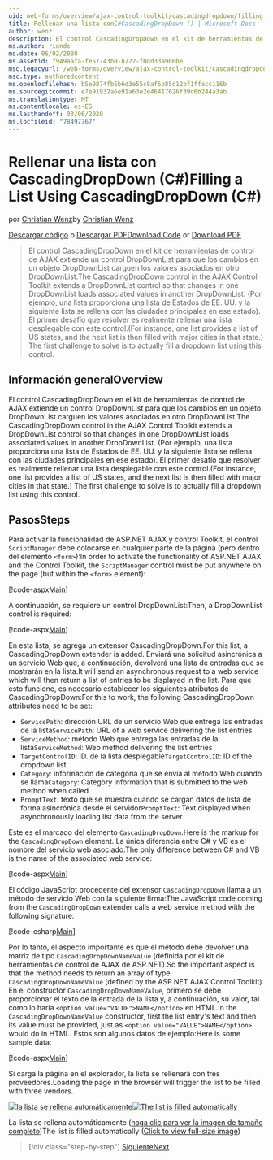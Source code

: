 ```yaml
---
uid: web-forms/overview/ajax-control-toolkit/cascadingdropdown/filling-a-list-using-cascadingdropdown-cs
title: Rellenar una lista conC#CascadingDropDown () | Microsoft Docs
author: wenz
description: El control CascadingDropDown en el kit de herramientas de control de AJAX extiende un control DropDownList para que los cambios en un objeto DropDownList carguen los valores asociados en Anoth...
ms.author: riande
ms.date: 06/02/2008
ms.assetid: f949aafa-fe57-43b0-b722-f0dd33a900be
msc.legacyurl: /web-forms/overview/ajax-control-toolkit/cascadingdropdown/filling-a-list-using-cascadingdropdown-cs
msc.type: authoredcontent
ms.openlocfilehash: b5e9874fb5b6d3e55c8af5b85d12bf1ffacc116b
ms.sourcegitcommit: e7e91932a6e91a63e2e46417626f39d6b244a3ab
ms.translationtype: MT
ms.contentlocale: es-ES
ms.lasthandoff: 03/06/2020
ms.locfileid: "78497767"
---
```

# <a name="filling-a-list-using-cascadingdropdown-c"></a><span data-ttu-id="fcfc1-103">Rellenar una lista con CascadingDropDown (C#)</span><span class="sxs-lookup"><span data-stu-id="fcfc1-103">Filling a List Using CascadingDropDown (C#)</span></span>

<span data-ttu-id="fcfc1-104">por [Christian Wenz](https://github.com/wenz)</span><span class="sxs-lookup"><span data-stu-id="fcfc1-104">by [Christian Wenz](https://github.com/wenz)</span></span>

<span data-ttu-id="fcfc1-105">[Descargar código](https://download.microsoft.com/download/9/0/7/907760b1-2c60-4f81-aeb6-ca416a573b0d/cascadingdropdown0.cs.zip) o [Descargar PDF](https://download.microsoft.com/download/2/d/c/2dc10e34-6983-41d4-9c08-f78f5387d32b/cascadingdropdown0CS.pdf)</span><span class="sxs-lookup"><span data-stu-id="fcfc1-105">[Download Code](https://download.microsoft.com/download/9/0/7/907760b1-2c60-4f81-aeb6-ca416a573b0d/cascadingdropdown0.cs.zip) or [Download PDF](https://download.microsoft.com/download/2/d/c/2dc10e34-6983-41d4-9c08-f78f5387d32b/cascadingdropdown0CS.pdf)</span></span>

> <span data-ttu-id="fcfc1-106">El control CascadingDropDown en el kit de herramientas de control de AJAX extiende un control DropDownList para que los cambios en un objeto DropDownList carguen los valores asociados en otro DropDownList.</span><span class="sxs-lookup"><span data-stu-id="fcfc1-106">The CascadingDropDown control in the AJAX Control Toolkit extends a DropDownList control so that changes in one DropDownList loads associated values in another DropDownList.</span></span> <span data-ttu-id="fcfc1-107">(Por ejemplo, una lista proporciona una lista de Estados de EE. UU. y la siguiente lista se rellena con las ciudades principales en ese estado). El primer desafío que resolver es realmente rellenar una lista desplegable con este control.</span><span class="sxs-lookup"><span data-stu-id="fcfc1-107">(For instance, one list provides a list of US states, and the next list is then filled with major cities in that state.) The first challenge to solve is to actually fill a dropdown list using this control.</span></span>

## <a name="overview"></a><span data-ttu-id="fcfc1-108">Información general</span><span class="sxs-lookup"><span data-stu-id="fcfc1-108">Overview</span></span>

<span data-ttu-id="fcfc1-109">El control CascadingDropDown en el kit de herramientas de control de AJAX extiende un control DropDownList para que los cambios en un objeto DropDownList carguen los valores asociados en otro DropDownList.</span><span class="sxs-lookup"><span data-stu-id="fcfc1-109">The CascadingDropDown control in the AJAX Control Toolkit extends a DropDownList control so that changes in one DropDownList loads associated values in another DropDownList.</span></span> <span data-ttu-id="fcfc1-110">(Por ejemplo, una lista proporciona una lista de Estados de EE. UU. y la siguiente lista se rellena con las ciudades principales en ese estado). El primer desafío que resolver es realmente rellenar una lista desplegable con este control.</span><span class="sxs-lookup"><span data-stu-id="fcfc1-110">(For instance, one list provides a list of US states, and the next list is then filled with major cities in that state.) The first challenge to solve is to actually fill a dropdown list using this control.</span></span>

## <a name="steps"></a><span data-ttu-id="fcfc1-111">Pasos</span><span class="sxs-lookup"><span data-stu-id="fcfc1-111">Steps</span></span>

<span data-ttu-id="fcfc1-112">Para activar la funcionalidad de ASP.NET AJAX y control Toolkit, el control `ScriptManager` debe colocarse en cualquier parte de la página (pero dentro del elemento `<form>`):</span><span class="sxs-lookup"><span data-stu-id="fcfc1-112">In order to activate the functionality of ASP.NET AJAX and the Control Toolkit, the `ScriptManager` control must be put anywhere on the page (but within the `<form>` element):</span></span>

[!code-aspx[Main](filling-a-list-using-cascadingdropdown-cs/samples/sample1.aspx)]

<span data-ttu-id="fcfc1-113">A continuación, se requiere un control DropDownList:</span><span class="sxs-lookup"><span data-stu-id="fcfc1-113">Then, a DropDownList control is required:</span></span>

[!code-aspx[Main](filling-a-list-using-cascadingdropdown-cs/samples/sample2.aspx)]

<span data-ttu-id="fcfc1-114">En esta lista, se agrega un extensor CascadingDropDown.</span><span class="sxs-lookup"><span data-stu-id="fcfc1-114">For this list, a CascadingDropDown extender is added.</span></span> <span data-ttu-id="fcfc1-115">Enviará una solicitud asincrónica a un servicio Web que, a continuación, devolverá una lista de entradas que se mostrarán en la lista.</span><span class="sxs-lookup"><span data-stu-id="fcfc1-115">It will send an asynchronous request to a web service which will then return a list of entries to be displayed in the list.</span></span> <span data-ttu-id="fcfc1-116">Para que esto funcione, es necesario establecer los siguientes atributos de CascadingDropDown:</span><span class="sxs-lookup"><span data-stu-id="fcfc1-116">For this to work, the following CascadingDropDown attributes need to be set:</span></span>

- <span data-ttu-id="fcfc1-117">`ServicePath`: dirección URL de un servicio Web que entrega las entradas de la lista</span><span class="sxs-lookup"><span data-stu-id="fcfc1-117">`ServicePath`: URL of a web service delivering the list entries</span></span>
- <span data-ttu-id="fcfc1-118">`ServiceMethod`: método Web que entrega las entradas de la lista</span><span class="sxs-lookup"><span data-stu-id="fcfc1-118">`ServiceMethod`: Web method delivering the list entries</span></span>
- <span data-ttu-id="fcfc1-119">`TargetControlID`: ID. de la lista desplegable</span><span class="sxs-lookup"><span data-stu-id="fcfc1-119">`TargetControlID`: ID of the dropdown list</span></span>
- <span data-ttu-id="fcfc1-120">`Category`: información de categoría que se envía al método Web cuando se llama</span><span class="sxs-lookup"><span data-stu-id="fcfc1-120">`Category`: Category information that is submitted to the web method when called</span></span>
- <span data-ttu-id="fcfc1-121">`PromptText`: texto que se muestra cuando se cargan datos de lista de forma asincrónica desde el servidor</span><span class="sxs-lookup"><span data-stu-id="fcfc1-121">`PromptText`: Text displayed when asynchronously loading list data from the server</span></span>

<span data-ttu-id="fcfc1-122">Este es el marcado del elemento `CascadingDropDown`.</span><span class="sxs-lookup"><span data-stu-id="fcfc1-122">Here is the markup for the `CascadingDropDown` element.</span></span> <span data-ttu-id="fcfc1-123">La única diferencia entre C# y VB es el nombre del servicio web asociado:</span><span class="sxs-lookup"><span data-stu-id="fcfc1-123">The only difference between C# and VB is the name of the associated web service:</span></span>

[!code-aspx[Main](filling-a-list-using-cascadingdropdown-cs/samples/sample3.aspx)]

<span data-ttu-id="fcfc1-124">El código JavaScript procedente del extensor `CascadingDropDown` llama a un método de servicio Web con la siguiente firma:</span><span class="sxs-lookup"><span data-stu-id="fcfc1-124">The JavaScript code coming from the `CascadingDropDown` extender calls a web service method with the following signature:</span></span>

[!code-csharp[Main](filling-a-list-using-cascadingdropdown-cs/samples/sample4.cs)]

<span data-ttu-id="fcfc1-125">Por lo tanto, el aspecto importante es que el método debe devolver una matriz de tipo `CascadingDropDownNameValue` (definida por el kit de herramientas de control de AJAX de ASP.NET).</span><span class="sxs-lookup"><span data-stu-id="fcfc1-125">So the important aspect is that the method needs to return an array of type `CascadingDropDownNameValue` (defined by the ASP.NET AJAX Control Toolkit).</span></span> <span data-ttu-id="fcfc1-126">En el constructor `CascadingDropDownNameValue`, primero se debe proporcionar el texto de la entrada de la lista y, a continuación, su valor, tal como lo haría `<option value="VALUE">NAME</option>` en HTML.</span><span class="sxs-lookup"><span data-stu-id="fcfc1-126">In the `CascadingDropDownNameValue` constructor, first the list entry's text and then its value must be provided, just as `<option value="VALUE">NAME</option>` would do in HTML.</span></span> <span data-ttu-id="fcfc1-127">Estos son algunos datos de ejemplo:</span><span class="sxs-lookup"><span data-stu-id="fcfc1-127">Here is some sample data:</span></span>

[!code-aspx[Main](filling-a-list-using-cascadingdropdown-cs/samples/sample5.aspx)]

<span data-ttu-id="fcfc1-128">Si carga la página en el explorador, la lista se rellenará con tres proveedores.</span><span class="sxs-lookup"><span data-stu-id="fcfc1-128">Loading the page in the browser will trigger the list to be filled with three vendors.</span></span>

<span data-ttu-id="fcfc1-129">[![la lista se rellena automáticamente](filling-a-list-using-cascadingdropdown-cs/_static/image2.png)](filling-a-list-using-cascadingdropdown-cs/_static/image1.png)</span><span class="sxs-lookup"><span data-stu-id="fcfc1-129">[![The list is filled automatically](filling-a-list-using-cascadingdropdown-cs/_static/image2.png)](filling-a-list-using-cascadingdropdown-cs/_static/image1.png)</span></span>

<span data-ttu-id="fcfc1-130">La lista se rellena automáticamente ([haga clic para ver la imagen de tamaño completo](filling-a-list-using-cascadingdropdown-cs/_static/image3.png))</span><span class="sxs-lookup"><span data-stu-id="fcfc1-130">The list is filled automatically ([Click to view full-size image](filling-a-list-using-cascadingdropdown-cs/_static/image3.png))</span></span>

> [!div class="step-by-step"]
> [<span data-ttu-id="fcfc1-131">Siguiente</span><span class="sxs-lookup"><span data-stu-id="fcfc1-131">Next</span></span>](using-cascadingdropdown-with-a-database-cs.md)
